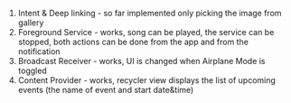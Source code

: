 1. Intent & Deep linking - so far implemented only picking the image from gallery
2. Foreground Service - works, song can be played, the service can be stopped, both actions can be done from the app and from the notification
3. Broadcast Receiver - works, UI is changed when Airplane Mode is toggled
4. Content Provider - works, recycler view displays the list of upcoming events (the name of event and start date&time)
